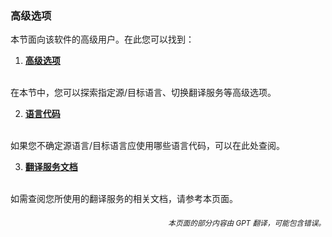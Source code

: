 ### 高级选项

本节面向该软件的高级用户。在此您可以找到：

1. [**高级选项**](./advanced.md)
<br>
在本节中，您可以探索指定源/目标语言、切换翻译服务等高级选项。

2. [**语言代码**](./Language-Codes.md)
<br>
如果您不确定源语言/目标语言应使用哪些语言代码，可以在此处查阅。

3. [**翻译服务文档**](./Documentation-of-Translation-Services.md)
<br>
如需查阅您所使用的翻译服务的相关文档，请参考本页面。

<div align="right"> 
<h6><small>本页面的部分内容由 GPT 翻译，可能包含错误。</small></h6>